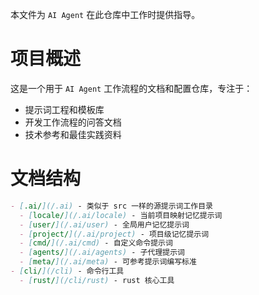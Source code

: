 
本文件为 `AI Agent` 在此仓库中工作时提供指导。





# 项目概述

这是一个用于 `AI Agent` 工作流程的文档和配置仓库，专注于：
- 提示词工程和模板库
- 开发工作流程的问答文档
- 技术参考和最佳实践资料




# 文档结构

```md
- [.ai/](/.ai) - 类似于 src 一样的源提示词工作目录
  - [locale/](/.ai/locale) - 当前项目映射记忆提示词
  - [user/](/.ai/user) - 全局用户记忆提示词
  - [project/](/.ai/project) - 项目级记忆提示词
  - [cmd/](/.ai/cmd) - 自定义命令提示词
  - [agents/](/.ai/agents) - 子代理提示词
  - [meta/](/.ai/meta) - 可参考提示词编写标准
- [cli/](/cli) - 命令行工具
  - [rust/](/cli/rust) - rust 核心工具
```


